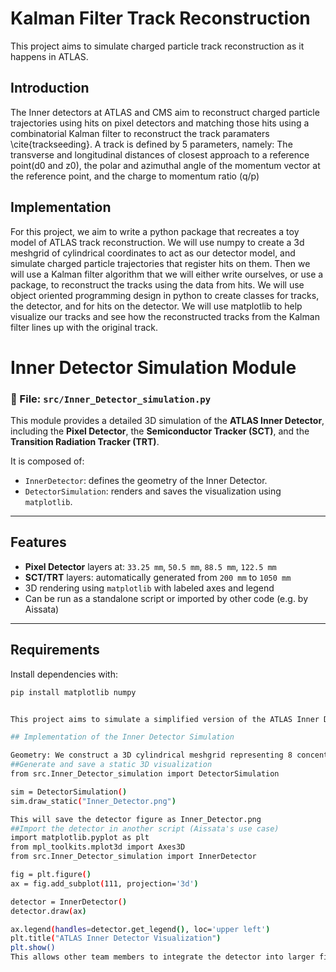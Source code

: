 # Kalman Filter Track Reconstruction

This project aims to simulate charged particle track reconstruction as it happens in ATLAS.

## Introduction

The Inner detectors at ATLAS and CMS aim to reconstruct charged particle trajectories using hits on pixel detectors and matching those hits using a combinatorial Kalman filter to reconstruct the track paramaters \cite{trackseeding}. A track is defined by 5 parameters, namely: The transverse and longitudinal distances of closest approach to a reference point(d0 and z0), the polar and azimuthal angle  of the momentum vector at the reference point, and the charge to momentum ratio (q/p)

## Implementation

For this project, we aim to write a python package that recreates a toy model of ATLAS track reconstruction. We will use numpy to create a 3d meshgrid of cylindrical coordinates to act as our detector
model, and simulate charged particle trajectories that register hits on them. Then we will use a Kalman filter algorithm that we will either write ourselves, or use a package, to reconstruct the tracks using the data from hits. We will use object oriented programming design in python to create classes for tracks, the detector, and for hits on the detector. We will use matplotlib to help visualize our tracks and see how the reconstructed tracks from the Kalman filter lines up with the original track.

# Inner Detector Simulation Module

### 📄 File: `src/Inner_Detector_simulation.py`

This module provides a detailed 3D simulation of the **ATLAS Inner Detector**, including the **Pixel Detector**, the **Semiconductor Tracker (SCT)**, and the **Transition Radiation Tracker (TRT)**.

It is composed of:

- `InnerDetector`: defines the geometry of the Inner Detector.
- `DetectorSimulation`: renders and saves the visualization using `matplotlib`.

---

## Features

- **Pixel Detector** layers at: `33.25 mm`, `50.5 mm`, `88.5 mm`, `122.5 mm`
- **SCT/TRT** layers: automatically generated from `200 mm` to `1050 mm`
- 3D rendering using `matplotlib` with labeled axes and legend
- Can be run as a standalone script or imported by other code (e.g. by Aissata)

---

## Requirements

Install dependencies with:

```bash
pip install matplotlib numpy


This project aims to simulate a simplified version of the ATLAS Inner Detector and generate charged particle trajectories in a uniform magnetic field. Hits are registered where particle helices intersect detector layers. These hits form the basis for track reconstruction algorithms like the Kalman Filter.

## Implementation of the Inner Detector Simulation

Geometry: We construct a 3D cylindrical meshgrid representing 8 concentric radial detector layers, each spanning 1000 bins in the longitudinal ($z$) direction and 500 bins in azimuthal angle ($\phi$).
##Generate and save a static 3D visualization
from src.Inner_Detector_simulation import DetectorSimulation

sim = DetectorSimulation()
sim.draw_static("Inner_Detector.png")

This will save the detector figure as Inner_Detector.png
##Import the detector in another script (Aissata's use case)
import matplotlib.pyplot as plt
from mpl_toolkits.mplot3d import Axes3D
from src.Inner_Detector_simulation import InnerDetector

fig = plt.figure()
ax = fig.add_subplot(111, projection='3d')

detector = InnerDetector()
detector.draw(ax)

ax.legend(handles=detector.get_legend(), loc='upper left')
plt.title("ATLAS Inner Detector Visualization")
plt.show()
This allows other team members to integrate the detector into larger figures or animations.
